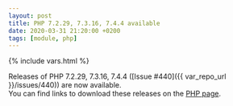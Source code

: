 ```yaml
---
layout: post
title: PHP 7.2.29, 7.3.16, 7.4.4 available
date: 2020-03-31 21:20:00 +0200
tags: [module, php]
---
```

{% include vars.html %}

Releases of PHP 7.2.29, 7.3.16, 7.4.4 ([Issue #440]({{ var_repo_url }}/issues/440)) are now available.<br />
You can find links to download these releases on the [PHP page](/modules/php).
